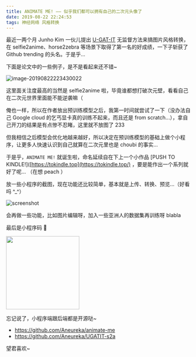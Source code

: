 ```yaml
---
title: ANIMATE ME! —— 似乎我们都可以拥有自己的二次元头像了
date: 2019-08-22 22:24:53
tags: 神经网络 风格转换
---
```


最近一两个月 Junho Kim 一伙儿提出 [U-GAT-IT](https://arxiv.org/abs/1907.10830) 无监督方法来搞图片风格转换，在 selfie2anime、horse2zebra 等场景下取得了第一名的好成绩，一下子斩获了 Github trending 的头名。于是乎...<!-- more -->

下面是论文中的一些例子，是不是看起来还不错~

![image-20190822223430022](http://ww4.sinaimg.cn/large/006y8mN6ly1g68txiksikj31c60eakjl.jpg)

这里面关注度最高的当然是 selfie2anime 啦，毕竟谁都想打破次元壁，看看自己在二次元世界里面能不能逆袭嘛（

俺也一样，所以在作者放出预训练模型之后，我第一时间就尝试了一下（没办法自己 Google cloud 的乞丐显卡真的训练不起来，而且还是 from scratch...），拿自己开刀的结果是有点惨不忍睹，这里就不放图了 233

但我相信之后模型会优化地越来越好，所以决定在预训练模型的基础上做个小程序，让更多人快速认识到自己就算在二次元里也是 choubi 的事实...

于是乎，`ANIMATE ME!` 就诞生啦，命名延续自在下上一个小作品 [PUSH TO KINDLE!]([https://tokindle.top](https://tokindle.top/) ，要是能作出一个系列就好了呢... （在想 peach ）

放一些小程序的截图，现在功能还比较简单，基本就是上传、转换、预览...（好看吗 ^_^）

![screenshot](http://ww2.sinaimg.cn/large/006y8mN6ly1g68udbhiv1j319r0u04qq.jpg)

会再做一些功能，比如图片编辑呀，加入一些亚洲人的数据集再训练呀 blabla

最后是小程序码 🎊

<img src="http://ww4.sinaimg.cn/large/006y8mN6ly1g68uglzvv1j30k40k4tai.jpg" width="200px" />

忘记说了，小程序端跟后端都是开源哒~

- https://github.com/Aneureka/animate-me
- https://github.com/Aneureka/UGATIT-s2a

望君喜欢~